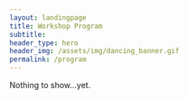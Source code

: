 ```yaml
---
layout: landingpage
title: Workshop Program
subtitle: 
header_type: hero
header_img: /assets/img/dancing_banner.gif
permalink: /program
---
```


Nothing to show...yet.

